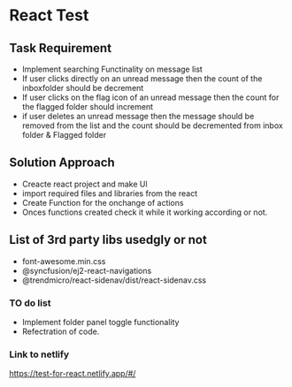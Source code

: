 # React Test

## Task Requirement

- Implement searching Functinality on message list
- If user clicks directly on an unread message then the count of the inboxfolder should be decrement
- If user clicks on the flag icon of an unread message then the count for the flagged folder should increment
- if user deletes an unread message then the message should be removed from the list and the count should be decremented from inbox folder & Flagged folder

## Solution Approach

- Creacte react project and make Ul
- import required files and libraries from the react
- Create Function for the onchange of actions
- Onces functions created check it while it working according or not.

## List of 3rd party libs usedgly or not

- font-awesome.min.css
- @syncfusion/ej2-react-navigations
- @trendmicro/react-sidenav/dist/react-sidenav.css

### TO do list

- Implement folder panel toggle functionality
- Refectration of code.

### Link to netlify

https://test-for-react.netlify.app/#/

